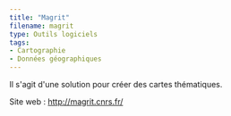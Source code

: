 ```yaml
---
title: "Magrit"
filename: magrit
type: Outils logiciels
tags:
- Cartographie
- Données géographiques
---
```


Il s'agit d'une solution pour créer des cartes thématiques.

Site web : <http://magrit.cnrs.fr/>

